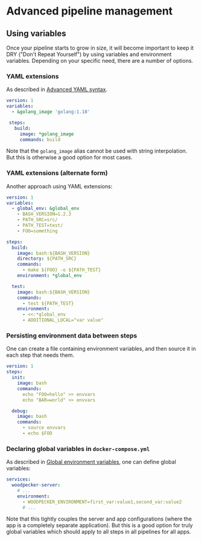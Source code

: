 # Advanced pipeline management

## Using variables

Once your pipeline starts to grow in size, it will become important to keep it DRY ("Don't Repeat Yourself") by using variables and environment variables. Depending on your specific need, there are a number of options.

### YAML extensions

As described in [Advanced YAML syntax](./35-advanced-yaml-syntax.md).

```yml
version: 1
variables:
  - &golang_image 'golang:1.18'

 steps:
   build:
     image: *golang_image
     commands: build
```

Note that the `golang_image` alias cannot be used with string interpolation. But this is otherwise a good option for most cases.

### YAML extensions (alternate form)

Another approach using YAML extensions:

```yml
version: 1
variables:
  - global_env: &global_env
    - BASH_VERSION=1.2.3
    - PATH_SRC=src/
    - PATH_TEST=test/
    - FOO=something

steps:
  build:
    image: bash:${BASH_VERSION}
    directory: ${PATH_SRC}
    commands:
      - make ${FOO} -o ${PATH_TEST}
    environment: *global_env

  test:
    image: bash:${BASH_VERSION}
    commands:
      - test ${PATH_TEST}
    environment:
      - <<:*global_env
      - ADDITIONAL_LOCAL="var value"
```

### Persisting environment data between steps

One can create a file containing environment variables, and then source it in each step that needs them.

```yml
version: 1
steps:
  init:
    image: bash
    commands:
      echo "FOO=hello" >> envvars
      echo "BAR=world" >> envvars

  debug:
    image: bash
    commands:
      - source envvars
      - echo $FOO
```

### Declaring global variables in `docker-compose.yml`

As described in [Global environment variables](./50-environment.md#global-environment-variables), one can define global variables:

```yml
services:
  woodpecker-server:
    # ...
    environment:
      - WOODPECKER_ENVIRONMENT=first_var:value1,second_var:value2
      # ...
```

Note that this tightly couples the server and app configurations (where the app is a completely separate application). But this is a good option for truly global variables which should apply to all steps in all pipelines for all apps.
